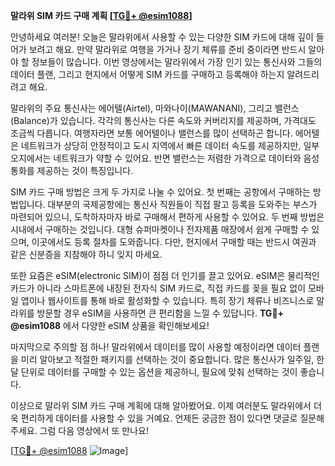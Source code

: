 **말라위 SIM 카드 구매 계획 [[TG💪+ @esim1088](https://t.me/s/esim1088)]**

안녕하세요 여러분! 오늘은 말라위에서 사용할 수 있는 다양한 SIM 카드에 대해 깊이 들어가 보려고 해요. 만약 말라위로 여행을 가거나 장기 체류를 준비 중이라면 반드시 알아야 할 정보들이 많습니다. 이번 영상에서는 말라위에서 가장 인기 있는 통신사와 그들의 데이터 플랜, 그리고 현지에서 어떻게 SIM 카드를 구매하고 등록해야 하는지 알려드리려고 해요.

말라위의 주요 통신사는 에어텔(Airtel), 마와나이(MAWANANI), 그리고 밸런스(Balance)가 있습니다. 각각의 통신사는 다른 속도와 커버리지를 제공하며, 가격대도 조금씩 다릅니다. 여행자라면 보통 에어텔이나 밸런스를 많이 선택하곤 합니다. 에어텔은 네트워크가 상당히 안정적이고 도시 지역에서 빠른 데이터 속도를 제공하지만, 일부 오지에서는 네트워크가 약할 수 있어요. 반면 밸런스는 저렴한 가격으로 데이터와 음성 통화를 제공하는 것이 특징입니다.

SIM 카드 구매 방법은 크게 두 가지로 나눌 수 있어요. 첫 번째는 공항에서 구매하는 방법입니다. 대부분의 국제공항에는 통신사 직원들이 직접 팔고 등록을 도와주는 부스가 마련되어 있으니, 도착하자마자 바로 구매해서 편하게 사용할 수 있어요. 두 번째 방법은 시내에서 구매하는 것입니다. 대형 슈퍼마켓이나 전자제품 매장에서 쉽게 구매할 수 있으며, 이곳에서도 등록 절차를 도와줍니다. 다만, 현지에서 구매할 때는 반드시 여권과 같은 신분증을 지참해야 하니 잊지 마세요.

또한 요즘은 eSIM(electronic SIM)이 점점 더 인기를 끌고 있어요. eSIM은 물리적인 카드가 아니라 스마트폰에 내장된 전자식 SIM 카드로, 직접 카드를 꽂을 필요 없이 모바일 앱이나 웹사이트를 통해 바로 활성화할 수 있습니다. 특히 장기 체류나 비즈니스로 말라위를 방문할 경우 eSIM을 사용하면 큰 편리함을 느낄 수 있답니다. **TG💪+ @esim1088** 에서 다양한 eSIM 상품을 확인해보세요!

마지막으로 주의할 점 하나! 말라위에서 데이터를 많이 사용할 예정이라면 데이터 플랜을 미리 알아보고 적절한 패키지를 선택하는 것이 중요합니다. 많은 통신사가 일주일, 한 달 단위로 데이터를 구매할 수 있는 옵션을 제공하니, 필요에 맞춰 선택하는 것이 좋습니다.

이상으로 말라위 SIM 카드 구매 계획에 대해 알아봤어요. 이제 여러분도 말라위에서 더욱 편리하게 데이터를 사용할 수 있을 거예요. 언제든 궁금한 점이 있다면 댓글로 질문해주세요. 그럼 다음 영상에서 또 만나요! 

[[TG💪+ @esim1088](https://t.me/s/esim1088) ![Image](https://i.postimg.cc/Y0z9fWf4/image.png)]